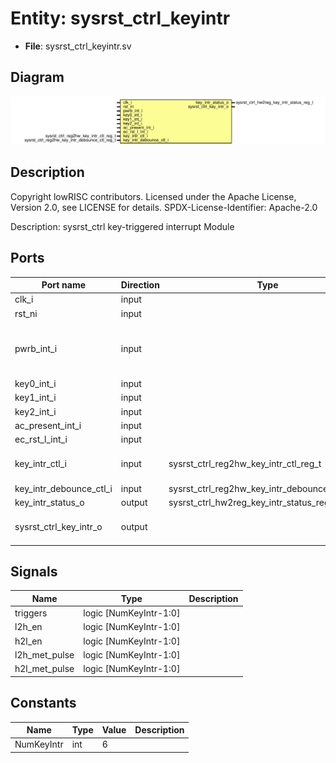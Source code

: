 # Entity: sysrst_ctrl_keyintr

- **File**: sysrst_ctrl_keyintr.sv
## Diagram

![Diagram](sysrst_ctrl_keyintr.svg "Diagram")
## Description

 Copyright lowRISC contributors.
 Licensed under the Apache License, Version 2.0, see LICENSE for details.
 SPDX-License-Identifier: Apache-2.0

 Description: sysrst_ctrl key-triggered interrupt Module


## Ports

| Port name               | Direction | Type                                           | Description                                       |
| ----------------------- | --------- | ---------------------------------------------- | ------------------------------------------------- |
| clk_i                   | input     |                                                |                                                   |
| rst_ni                  | input     |                                                |                                                   |
| pwrb_int_i              | input     |                                                |  (Optionally) inverted input signals on AON clock |
| key0_int_i              | input     |                                                |                                                   |
| key1_int_i              | input     |                                                |                                                   |
| key2_int_i              | input     |                                                |                                                   |
| ac_present_int_i        | input     |                                                |                                                   |
| ec_rst_l_int_i          | input     |                                                |                                                   |
| key_intr_ctl_i          | input     | sysrst_ctrl_reg2hw_key_intr_ctl_reg_t          |  CSRs synced to AON clock                         |
| key_intr_debounce_ctl_i | input     | sysrst_ctrl_reg2hw_key_intr_debounce_ctl_reg_t |                                                   |
| key_intr_status_o       | output    | sysrst_ctrl_hw2reg_key_intr_status_reg_t       |                                                   |
| sysrst_ctrl_key_intr_o  | output    |                                                |  IRQ running on bus clock                         |
## Signals

| Name          | Type                   | Description |
| ------------- | ---------------------- | ----------- |
| triggers      | logic [NumKeyIntr-1:0] |             |
| l2h_en        | logic [NumKeyIntr-1:0] |             |
| h2l_en        | logic [NumKeyIntr-1:0] |             |
| l2h_met_pulse | logic [NumKeyIntr-1:0] |             |
| h2l_met_pulse | logic [NumKeyIntr-1:0] |             |
## Constants

| Name       | Type | Value | Description |
| ---------- | ---- | ----- | ----------- |
| NumKeyIntr | int  | 6     |             |
